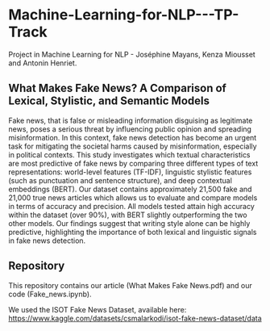 # Machine-Learning-for-NLP---TP-Track
Project in Machine Learning for NLP - Joséphine Mayans, Kenza Miousset and Antonin Henriet.

## What Makes Fake News? A Comparison of Lexical, Stylistic, and Semantic Models

Fake news, that is false or misleading information disguising as legitimate news, poses a serious threat by influencing public opinion and spreading misinformation. In this context, fake news detection has become an urgent task for mitigating the societal harms caused by misinformation, especially in political contexts. This study investigates which textual characteristics are most predictive of fake news by comparing three different types of text representations: world-level features (TF-IDF), linguistic stylistic features (such as punctuation and sentence structure), and deep contextual embeddings (BERT). Our dataset contains approximately 21,500 fake and 21,000 true news articles which allows us to evaluate and compare models in terms of accuracy and precision. All models tested attain high accuracy within the dataset (over 90\%), with BERT slightly outperforming the two other models. Our findings suggest that writing style alone can be highly predictive, highlighting the importance of both lexical and linguistic signals in fake news detection.

## Repository

This repository contains our article (What Makes Fake News.pdf) and our code (Fake_news.ipynb).

We used the ISOT Fake News Dataset, available here: https://www.kaggle.com/datasets/csmalarkodi/isot-fake-news-dataset/data
